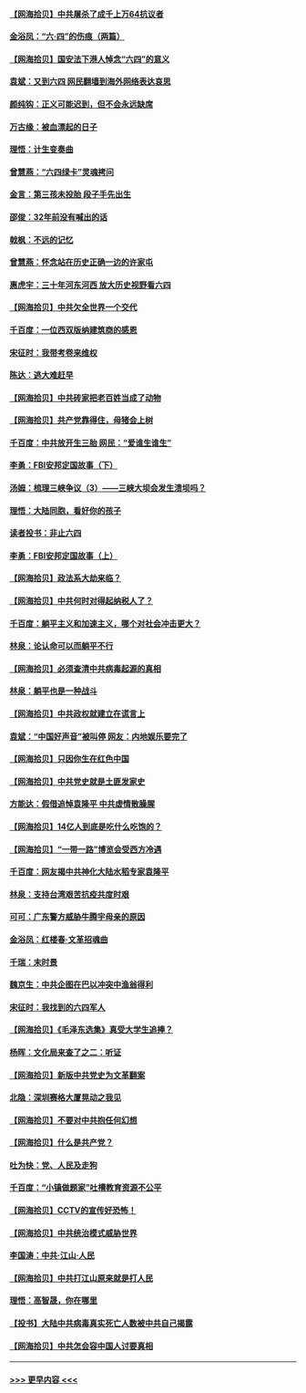 #### [【网海拾贝】中共屠杀了成千上万64抗议者](../pages/nsc993/n13002713.md?t=06071402) 
#### [金浴凤：“六·四”的伤痕（两篇）](../pages/nsc993/n13001719.md?t=06071402) 
#### [【网海拾贝】国安法下港人悼念“六四”的意义](../pages/nsc993/n13001039.md?t=06071402) 
#### [袁斌：又到六四 网民翻墙到海外网络表达哀思](../pages/nsc993/n13000995.md?t=06071402) 
#### [颜纯钩：正义可能迟到，但不会永远缺席](../pages/nsc993/n13000920.md?t=06071402) 
#### [万古缘：被血漂起的日子](../pages/nsc993/n13000914.md?t=06071402) 
#### [理悟：计生变奏曲](../pages/nsc993/n13000414.md?t=06071402) 
#### [曾慧燕：“六四绿卡”灵魂拷问](../pages/nsc993/n13000277.md?t=06071402) 
#### [金言：第三孩未投胎 段子手先出生](../pages/nsc993/n13000215.md?t=06071402) 
#### [邵俊：32年前没有喊出的话](../pages/nsc993/n13000181.md?t=06071402) 
#### [戟枫：不远的记忆](../pages/nsc993/n13000121.md?t=06071402) 
#### [曾慧燕：怀念站在历史正确一边的许家屯](../pages/nsc993/n13000073.md?t=06071402) 
#### [惠虎宇：三十年河东河西 放大历史视野看六四](../pages/nsc993/n13000018.md?t=06071402) 
#### [【网海拾贝】中共欠全世界一个交代](../pages/nsc993/n12998706.md?t=06071402) 
#### [千百度：一位西双版纳建筑商的感恩](../pages/nsc993/n12998487.md?t=06071402) 
#### [宋征时：我带考卷来维权](../pages/nsc993/n12994088.md?t=06071402) 
#### [陈达：逃大难赶早](../pages/nsc993/n12993569.md?t=06071402) 
#### [【网海拾贝】中共砖家把老百姓当成了动物](../pages/nsc993/n12993483.md?t=06071402) 
#### [【网海拾贝】共产党靠得住，母猪会上树](../pages/nsc993/n12990730.md?t=06071402) 
#### [千百度：中共放开生三胎 网民：“爱谁生谁生”](../pages/nsc993/n12990644.md?t=06071402) 
#### [李勇：FBI安邦定国故事（下）](../pages/nsc993/n12987854.md?t=06071402) 
#### [汤姆：梳理三峡争议（3）——三峡大坝会发生溃坝吗？](../pages/nsc993/n12989806.md?t=06071402) 
#### [理悟：大陆同胞，看好你的孩子](../pages/nsc993/n12989778.md?t=06071402) 
#### [读者投书：非止六四](../pages/nsc993/n12989673.md?t=06071402) 
#### [李勇：FBI安邦定国故事（上）](../pages/nsc993/n12987749.md?t=06071402) 
#### [【网海拾贝】政法系大劫来临？](../pages/nsc993/n12987596.md?t=06071402) 
#### [【网海拾贝】中共何时对得起纳税人了？](../pages/nsc993/n12985578.md?t=06071402) 
#### [千百度：躺平主义和加速主义，哪个对社会冲击更大？](../pages/nsc993/n12985512.md?t=06071402) 
#### [林泉：论认命可以而躺平不行](../pages/nsc993/n12985505.md?t=06071402) 
#### [【网海拾贝】必须查清中共病毒起源的真相](../pages/nsc993/n12984276.md?t=06071402) 
#### [林泉：躺平也是一种战斗](../pages/nsc993/n12984194.md?t=06071402) 
#### [【网海拾贝】中共政权就建立在谎言上](../pages/nsc993/n12981880.md?t=06071402) 
#### [袁斌：“中国好声音”被叫停 网友：内地娱乐要完了](../pages/nsc993/n12981826.md?t=06071402) 
#### [【网海拾贝】只因你生在红色中国](../pages/nsc993/n12979096.md?t=06071402) 
#### [【网海拾贝】中共党史就是土匪发家史](../pages/nsc993/n12976478.md?t=06071402) 
#### [方能达：假借追悼袁隆平 中共虚情散臊腥](../pages/nsc993/n12976396.md?t=06071402) 
#### [【网海拾贝】14亿人到底是吃什么吃饱的？](../pages/nsc993/n12974125.md?t=06071402) 
#### [【网海拾贝】“一带一路”博览会受西方冷遇](../pages/nsc993/n12971787.md?t=06071402) 
#### [千百度：网友揭中共神化大陆水稻专家袁隆平](../pages/nsc993/n12971733.md?t=06071402) 
#### [林泉：支持台湾艰苦抗疫共度时艰](../pages/nsc993/n12971350.md?t=06071402) 
#### [可可：广东警方威胁牛腾宇母亲的原因](../pages/nsc993/n12971100.md?t=06071402) 
#### [金浴凤：红楼春·文革招魂曲](../pages/nsc993/n12970354.md?t=06071402) 
#### [千瑞：末时景](../pages/nsc993/n12970337.md?t=06071402) 
#### [魏京生：中共企图在巴以冲突中渔翁得利](../pages/nsc993/n12970286.md?t=06071402) 
#### [宋征时：我找到的六四军人](../pages/nsc993/n12970213.md?t=06071402) 
#### [【网海拾贝】《毛泽东选集》真受大学生追捧？](../pages/nsc993/n12968779.md?t=06071402) 
#### [杨晖：文化局来查了之二：听证](../pages/nsc993/n12966528.md?t=06071402) 
#### [【网海拾贝】新版中共党史为文革翻案](../pages/nsc993/n12967526.md?t=06071402) 
#### [北隐：深圳赛格大厦晃动之我见](../pages/nsc993/n12967393.md?t=06071402) 
#### [【网海拾贝】不要对中共抱任何幻想](../pages/nsc993/n12965222.md?t=06071402) 
#### [【网海拾贝】什么是共产党？](../pages/nsc993/n12962781.md?t=06071402) 
#### [吐为快：党、人民及走狗](../pages/nsc993/n12962747.md?t=06071402) 
#### [千百度：“小镇做题家”吐槽教育资源不公平](../pages/nsc993/n12962705.md?t=06071402) 
#### [【网海拾贝】CCTV的宣传好恐怖！](../pages/nsc993/n12959984.md?t=06071402) 
#### [【网海拾贝】中共统治模式威胁世界](../pages/nsc993/n12957622.md?t=06071402) 
#### [李国涛：中共‧江山‧人民](../pages/nsc993/n12957502.md?t=06071402) 
#### [【网海拾贝】中共打江山原来就是打人民](../pages/nsc993/n12954345.md?t=06071402) 
#### [理悟：高智晟，你在哪里](../pages/nsc993/n12953115.md?t=06071402) 
#### [【投书】大陆中共病毒真实死亡人数被中共自己揭露](../pages/nsc993/n12953050.md?t=06071402) 
#### [【网海拾贝】中共怎会容中国人讨要真相](../pages/nsc993/n12952161.md?t=06071402) 

----
#### [ >>> 更早内容 <<< ](../indexes/nsc993-earlier.md)
